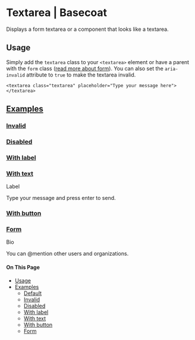 # Textarea | Basecoat

Displays a form textarea or a component that looks like a textarea.

## Usage

Simply add the `textarea` class to your `<textarea>` element or have a parent with the `form` class ([read more about form](/components/form)). You can also set the `aria-invalid` attribute to `true` to make the textarea invalid.

```
<textarea class="textarea" placeholder="Type your message here"></textarea>
```

## [Examples](#examples)

### [Invalid](#example-invalid)

### [Disabled](#example-disabled)

### [With label](#example-with-label)

### [With text](#example-with-text)

Label

Type your message and press enter to send.

### [With button](#example-with-button)

### [Form](#example-form)

Bio

You can @mention other users and organizations.

#### On This Page

-   [Usage](#usage)
-   [Examples](#examples)
    -   [Default](#example-default)
    -   [Invalid](#example-invalid)
    -   [Disabled](#example-disabled)
    -   [With label](#example-with-label)
    -   [With text](#example-with-text)
    -   [With button](#example-with-button)
    -   [Form](#example-form)